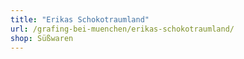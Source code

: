 ```yaml
---
title: "Erikas Schokotraumland"
url: /grafing-bei-muenchen/erikas-schokotraumland/
shop: Süßwaren
---
```

